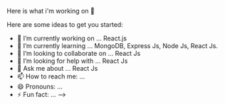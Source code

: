 Here is what i'm working on 👋

Here are some ideas to get you started:

- 🔭 I’m currently working on ... React.js
- 🌱 I’m currently learning ... MongoDB, Express Js, Node Js, React Js.
- 👯 I’m looking to collaborate on ... React Js
- 🤔 I’m looking for help with ... React Js
- 💬 Ask me about ... React Js
- 📫 How to reach me: ... 
- 😄 Pronouns: ...
- ⚡ Fun fact: ...
-->
